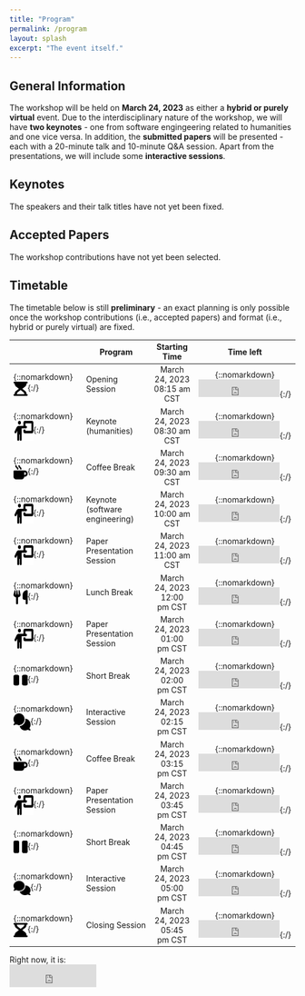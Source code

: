 ```yaml
---
title: "Program"
permalink: /program
layout: splash
excerpt: "The event itself."
---
```


<script src="https://momentjs.com/downloads/moment-with-locales.js"></script>
<script src="https://momentjs.com/downloads/moment-timezone-with-data-10-year-range.js"></script>


## General Information

The workshop will be held on **March 24, 2023** as either a **hybrid or purely virtual** event. 
Due to the interdisciplinary nature of the workshop, we will have **two keynotes** - one from software engingeering related to humanities and one vice versa. 
In addition, the **submitted papers** will be presented - each with a 20-minute talk and 10-minute Q&A session.
Apart from the presentations, we will include some **interactive sessions**.

## Keynotes

The speakers and their talk titles have not yet been fixed.

## Accepted Papers

The workshop contributions have not yet been selected.

## Timetable

The timetable below is still **preliminary** - an exact planning is only possible once the workshop contributions (i.e., accepted papers) and format (i.e., hybrid or purely virtual) are fixed.

| 	          																	| Program			| Starting Time   		  | Time left |
|-------------------------------------------------------------------------------------------------------------------------------------------------------|-------------------------------|:-------------------------------:|:---------:|
| {::nomarkdown}<img src="assets/images/icon_start.svg" style="vertical-align: middle;" width="25" height="25" class="filter-grey">{:/} 		| Opening Session               | March 24, 2023<br/>08:15 am CST | {::nomarkdown}<iframe src="https://free.timeanddate.com/countdown/i8kw8hfh/n754/cf12/cm0/cu3/ct5/cs1/ca0/co0/cr0/ss0/cac3d4144/cpc3d4144/pcfff/tcfff/fs100/szw320/szh135/iso2023-03-24T08:15:00" allowtransparency="true" frameborder="0" width="143" height="31"></iframe>{:/} |
| {::nomarkdown}<img src="assets/images/icon_presentation.svg" style="vertical-align: middle;" width="35" height="35" class="filter-grey">{:/}  	| Keynote (humanities)         	| March 24, 2023<br/>08:30 am CST | {::nomarkdown}<iframe src="https://free.timeanddate.com/countdown/i8kw8hfh/n754/cf12/cm0/cu3/ct5/cs1/ca0/co0/cr0/ss0/cac3d4144/cpc3d4144/pcfff/tcfff/fs100/szw320/szh135/iso2023-03-24T08:30:00" allowtransparency="true" frameborder="0" width="143" height="31"></iframe>{:/} |
| {::nomarkdown}<img src="assets/images/icon_coffee.svg" style="vertical-align: middle;" width="25" height="25" class="filter-grey">{:/} 		| Coffee Break		        | March 24, 2023<br/>09:30 am CST | {::nomarkdown}<iframe src="https://free.timeanddate.com/countdown/i8kw8hfh/n754/cf12/cm0/cu3/ct5/cs1/ca0/co0/cr0/ss0/cac3d4144/cpc3d4144/pcfff/tcfff/fs100/szw320/szh135/iso2023-03-24T09:30:00" allowtransparency="true" frameborder="0" width="143" height="31"></iframe>{:/} |
| {::nomarkdown}<img src="assets/images/icon_presentation.svg" style="vertical-align: middle;" width="35" height="35" class="filter-grey">{:/}   	| Keynote (software engineering)| March 24, 2023<br/>10:00 am CST | {::nomarkdown}<iframe src="https://free.timeanddate.com/countdown/i8kw8hfh/n754/cf12/cm0/cu3/ct5/cs1/ca0/co0/cr0/ss0/cac3d4144/cpc3d4144/pcfff/tcfff/fs100/szw320/szh135/iso2023-03-24T10:00:00" allowtransparency="true" frameborder="0" width="143" height="31"></iframe>{:/} |
| {::nomarkdown}<img src="assets/images/icon_presentation.svg" style="vertical-align: middle;" width="35" height="35" class="filter-grey">{:/}   	| Paper Presentation Session	| March 24, 2023<br/>11:00 am CST | {::nomarkdown}<iframe src="https://free.timeanddate.com/countdown/i8kw8hfh/n754/cf12/cm0/cu3/ct5/cs1/ca0/co0/cr0/ss0/cac3d4144/cpc3d4144/pcfff/tcfff/fs100/szw320/szh135/iso2023-03-24T11:00:00" allowtransparency="true" frameborder="0" width="143" height="31"></iframe>{:/} |
| {::nomarkdown}<img src="assets/images/icon_lunch.svg" style="vertical-align: middle;" width="25" height="25" class="filter-grey">{:/} 		| Lunch Break			| March 24, 2023<br/>12:00 pm CST | {::nomarkdown}<iframe src="https://free.timeanddate.com/countdown/i8kw8hfh/n754/cf12/cm0/cu3/ct5/cs1/ca0/co0/cr0/ss0/cac3d4144/cpc3d4144/pcfff/tcfff/fs100/szw320/szh135/iso2023-03-24T12:00:00" allowtransparency="true" frameborder="0" width="143" height="31"></iframe>{:/} |
| {::nomarkdown}<img src="assets/images/icon_presentation.svg" style="vertical-align: middle;" width="35" height="35" class="filter-grey">{:/}   	| Paper Presentation Session	| March 24, 2023<br/>01:00 pm CST | {::nomarkdown}<iframe src="https://free.timeanddate.com/countdown/i8kw8hfh/n754/cf12/cm0/cu3/ct5/cs1/ca0/co0/cr0/ss0/cac3d4144/cpc3d4144/pcfff/tcfff/fs100/szw320/szh135/iso2023-03-24T13:00:00" allowtransparency="true" frameborder="0" width="143" height="31"></iframe>{:/} |
| {::nomarkdown}<img src="assets/images/icon_pause.svg" style="vertical-align: middle;" width="25" height="25" class="filter-grey">{:/} 		| Short Break			| March 24, 2023<br/>02:00 pm CST | {::nomarkdown}<iframe src="https://free.timeanddate.com/countdown/i8kw8hfh/n754/cf12/cm0/cu3/ct5/cs1/ca0/co0/cr0/ss0/cac3d4144/cpc3d4144/pcfff/tcfff/fs100/szw320/szh135/iso2023-03-24T14:00:00" allowtransparency="true" frameborder="0" width="143" height="31"></iframe>{:/} |
| {::nomarkdown}<img src="assets/images/icon_chat.svg" style="vertical-align: middle;" width="30" height="30" class="filter-grey">{:/} 			| Interactive Session		| March 24, 2023<br/>02:15 pm CST | {::nomarkdown}<iframe src="https://free.timeanddate.com/countdown/i8kw8hfh/n754/cf12/cm0/cu3/ct5/cs1/ca0/co0/cr0/ss0/cac3d4144/cpc3d4144/pcfff/tcfff/fs100/szw320/szh135/iso2023-03-24T14:15:00" allowtransparency="true" frameborder="0" width="143" height="31"></iframe>{:/} |
| {::nomarkdown}<img src="assets/images/icon_coffee.svg" style="vertical-align: middle;" width="25" height="25" class="filter-grey">{:/} 		| Coffee Break		       	| March 24, 2023<br/>03:15 pm CST | {::nomarkdown}<iframe src="https://free.timeanddate.com/countdown/i8kw8hfh/n754/cf12/cm0/cu3/ct5/cs1/ca0/co0/cr0/ss0/cac3d4144/cpc3d4144/pcfff/tcfff/fs100/szw320/szh135/iso2023-03-24T15:15:00" allowtransparency="true" frameborder="0" width="143" height="31"></iframe>{:/} |
| {::nomarkdown}<img src="assets/images/icon_presentation.svg" style="vertical-align: middle;" width="35" height="35" class="filter-grey">{:/}   	| Paper Presentation Session	| March 24, 2023<br/>03:45 pm CST | {::nomarkdown}<iframe src="https://free.timeanddate.com/countdown/i8kw8hfh/n754/cf12/cm0/cu3/ct5/cs1/ca0/co0/cr0/ss0/cac3d4144/cpc3d4144/pcfff/tcfff/fs100/szw320/szh135/iso2023-03-24T15:45:00" allowtransparency="true" frameborder="0" width="143" height="31"></iframe>{:/} |
| {::nomarkdown}<img src="assets/images/icon_pause.svg" style="vertical-align: middle;" width="25" height="30" class="filter-grey">{:/} 		| Short Break			| March 24, 2023<br/>04:45 pm CST | {::nomarkdown}<iframe src="https://free.timeanddate.com/countdown/i8kw8hfh/n754/cf12/cm0/cu3/ct5/cs1/ca0/co0/cr0/ss0/cac3d4144/cpc3d4144/pcfff/tcfff/fs100/szw320/szh135/iso2023-03-24T16:45:00" allowtransparency="true" frameborder="0" width="143" height="31"></iframe>{:/} |
| {::nomarkdown}<img src="assets/images/icon_chat.svg" style="vertical-align: middle;" width="30" height="25" class="filter-grey">{:/} 			| Interactive Session		| March 24, 2023<br/>05:00 pm CST | {::nomarkdown}<iframe src="https://free.timeanddate.com/countdown/i8kw8hfh/n754/cf12/cm0/cu3/ct5/cs1/ca0/co0/cr0/ss0/cac3d4144/cpc3d4144/pcfff/tcfff/fs100/szw320/szh135/iso2023-03-24T17:00:00" allowtransparency="true" frameborder="0" width="143" height="31"></iframe>{:/} |
| {::nomarkdown}<img src="assets/images/icon_end.svg" style="vertical-align: middle;" width="25" height="25" class="filter-grey">{:/} 			| Closing Session		| March 24, 2023<br/>05:45 pm CST | {::nomarkdown}<iframe src="https://free.timeanddate.com/countdown/i8kw8hfh/n754/cf12/cm0/cu3/ct5/cs1/ca0/co0/cr0/ss0/cac3d4144/cpc3d4144/pcfff/tcfff/fs100/szw320/szh135/iso2023-03-24T17:45:00" allowtransparency="true" frameborder="0" width="143" height="31"></iframe>{:/} |

<p>Right now, it is:<br/>
<iframe src="https://free.timeanddate.com/clock/i8kw6nbv/n754/fs16/fcfff/tc3d4144/ftb/bac3d4144/tt0/tw0/td2/th2/ta1/tb4" frameborder="0" width="153" height="40"></iframe>
</p>
